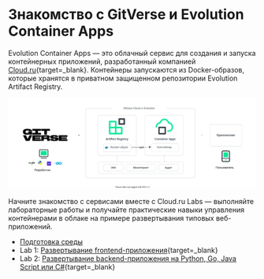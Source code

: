 # Знакомство с GitVerse и Evolution Container Apps

Evolution Container Apps — это облачный сервиc для создания и запуска контейнерных приложений, разработанный компанией [Cloud.ru](https://console.cloud.ru){target=_blank}. Контейнеры запускаются из Docker-образов, которые хранятся в приватном защищенном репозитории Evolution Artifact Registry. 

![revision-running](images/gitverse_containerapps.svg)

Начните знакомство с сервисами вместе с Cloud.ru Labs — выполняйте лабораторные работы и получайте практические навыки управления контейнерами в облаке на примере развертывания типовых веб-приложений.

- [Подготовка среды](/prerequisites)
- Lab 1: [Развертывание frontend-приложения](https://gitverse.containers.cloud.ru/lab1/){target=_blank}
- Lab 2: [Развертывание backend-приложения на Python, Go, Java Script или C#](https://gitverse.containers.cloud.ru/lab2/){target=_blank}